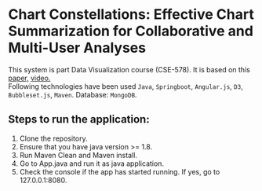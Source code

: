 # Chart Constellations: Effective Chart Summarization for Collaborative and Multi-User Analyses
This system is part Data Visualization course (CSE-578). It is based on this [paper,](https://jeffjianzhao.bitbucket.io/papers/constellations.pdf) [ video.](https://www.youtube.com/watch?v=2ltqB_hQc2A) <br/>
Following technologies have been used `Java`, `Springboot`, `Angular.js`, `D3`, `Bubbleset.js`, `Maven`.
Database: `MongoDB`. <br/>


## Steps to run the application:
1. Clone the repository.
2. Ensure that you have java version >= 1.8.
3. Run Maven Clean and Maven install.
4. Go to App.java and run it as java application.
5. Check the console if the app has started running. If yes, go to 127.0.0.1:8080.
